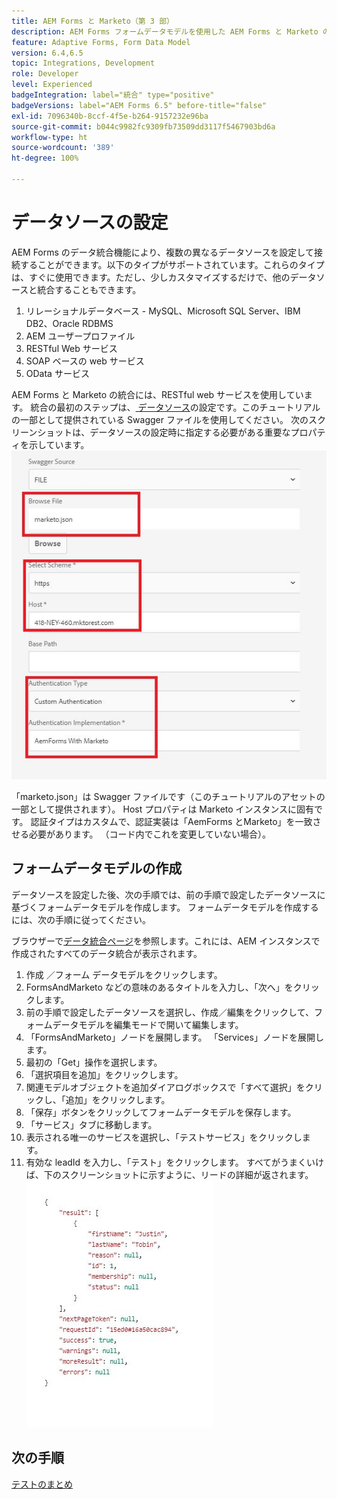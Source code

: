 ```yaml
---
title: AEM Forms と Marketo（第 3 部）
description: AEM Forms フォームデータモデルを使用した AEM Forms と Marketo の統合に関するチュートリアル
feature: Adaptive Forms, Form Data Model
version: 6.4,6.5
topic: Integrations, Development
role: Developer
level: Experienced
badgeIntegration: label="統合" type="positive"
badgeVersions: label="AEM Forms 6.5" before-title="false"
exl-id: 7096340b-8ccf-4f5e-b264-9157232e96ba
source-git-commit: b044c9982fc9309fb73509dd3117f5467903bd6a
workflow-type: ht
source-wordcount: '389'
ht-degree: 100%

---
```


# データソースの設定

AEM Forms のデータ統合機能により、複数の異なるデータソースを設定して接続することができます。以下のタイプがサポートされています。これらのタイプは、すぐに使用できます。ただし、少しカスタマイズするだけで、他のデータソースと統合することもできます。

1. リレーショナルデータベース - MySQL、Microsoft SQL Server、IBM DB2、Oracle RDBMS
1. AEM ユーザープロファイル
1. RESTful Web サービス
1. SOAP ベースの web サービス
1. OData サービス

AEM Forms と Marketo の統合には、RESTful web サービスを使用しています。 統合の最初のステップは、[ データソース](https://helpx.adobe.com/jp/experience-manager/6-4/forms/using/configure-data-sources.html#ConfigureRESTfulwebservices)の設定です。このチュートリアルの一部として提供されている Swagger ファイルを使用してください。 次のスクリーンショットは、データソースの設定時に指定する必要がある重要なプロパティを示しています。
![データソース](assets/datasource.jfif)

「marketo.json」は Swagger ファイルです（このチュートリアルのアセットの一部として提供されます）。
Host プロパティは Marketo インスタンスに固有です。
認証タイプはカスタムで、認証実装は「AemForms とMarketo」を一致させる必要があります。 （コード内でこれを変更していない場合）。

## フォームデータモデルの作成

データソースを設定した後、次の手順では、前の手順で設定したデータソースに基づくフォームデータモデルを作成します。 フォームデータモデルを作成するには、次の手順に従ってください。

ブラウザーで[データ統合ページ](http://localhost:4502/aem/forms.html/content/dam/formsanddocuments-fdm)を参照します。これには、AEM インスタンスで作成されたすべてのデータ統合が表示されます。

1. 作成 ／フォーム データモデルをクリックします。
1. FormsAndMarketo などの意味のあるタイトルを入力し、「次へ」をクリックします。
1. 前の手順で設定したデータソースを選択し、作成／編集をクリックして、フォームデータモデルを編集モードで開いて編集します。
1. 「FormsAndMarketo」ノードを展開します。 「Services」ノードを展開します。
1. 最初の「Get」操作を選択します。
1. 「選択項目を追加」をクリックします。
1. 関連モデルオブジェクトを追加ダイアログボックスで「すべて選択」をクリックし、「追加」をクリックします。
1. 「保存」ボタンをクリックしてフォームデータモデルを保存します。
1. 「サービス」タブに移動します。
1. 表示される唯一のサービスを選択し、「テストサービス」をクリックします。
1. 有効な leadId を入力し、「テスト」をクリックします。 すべてがうまくいけば、下のスクリーンショットに示すように、リードの詳細が返されます。
   ![testresults](assets/testresults.jfif)

## 次の手順

[テストのまとめ](./part4.md)
